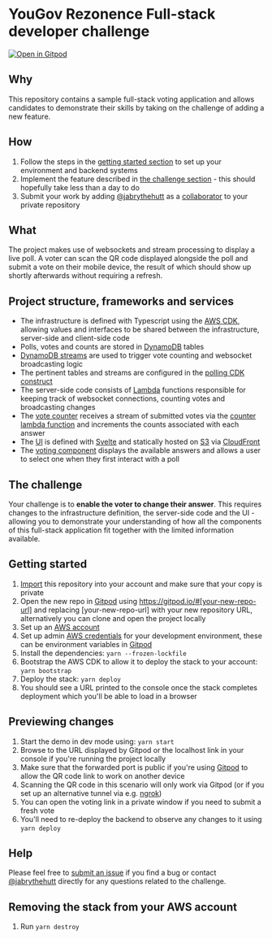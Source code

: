 # YouGov Rezonence Full-stack developer challenge

[![Open in Gitpod](https://gitpod.io/button/open-in-gitpod.svg)](https://gitpod.io/#https://github.com/rezonence/full-stack-challenge.git)

## Why
This repository contains a sample full-stack voting application and allows candidates to demonstrate their skills by taking on the challenge of adding a new feature.

## How
1. Follow the steps in the [getting started section](#getting-started) to set up your environment and backend systems
2. Implement the feature described in [the challenge section](#the-challenge) - this should hopefully take less than a day to do
3. Submit your work by adding [@jabrythehutt](https://github.com/jabrythehutt) as a [collaborator](https://docs.github.com/en/account-and-profile/setting-up-and-managing-your-github-user-account/managing-access-to-your-personal-repositories/inviting-collaborators-to-a-personal-repository) to your private repository

## What
The project makes use of websockets and stream processing to display a live poll. A voter can scan the QR code displayed alongside the poll and submit a vote on their mobile device, the result of which should show up shortly afterwards without requiring a refresh.

## Project structure, frameworks and services

* The infrastructure is defined with Typescript using the [AWS CDK](https://docs.aws.amazon.com/cdk/v2/guide/home.html), allowing values and interfaces to be shared between the infrastructure, server-side and client-side code
* Polls, votes and counts are stored in [DynamoDB](https://aws.amazon.com/dynamodb/) tables 
* [DynamoDB streams](https://docs.aws.amazon.com/amazondynamodb/latest/developerguide/Streams.html) are used to trigger vote counting and websocket broadcasting logic
* The pertinent tables and streams are configured in the [polling CDK construct](src/polls/PollsConstruct.ts)
* The server-side code consists of [Lambda](https://aws.amazon.com/lambda/) functions responsible for keeping track of websocket connections, counting votes and broadcasting changes
* The [vote counter](src/polls/VoteCounter.ts) receives a stream of submitted votes via the [counter lambda function](src/polls/counter/handler.ts) and increments the counts associated with each answer
* The [UI](src/poller/) is defined with [Svelte](https://svelte.dev) and statically hosted on [S3](https://aws.amazon.com/s3/) via [CloudFront](https://aws.amazon.com/cloudfront/)
* The [voting component](src/poller/Vote.svelte) displays the available answers and allows a user to select one when they first interact with a poll

## The challenge
Your challenge is to **enable the voter to change their answer**. This requires changes to the infrastructure definition, the server-side code and the UI - allowing you to demonstrate your understanding of how all the components of this full-stack application fit together with the limited information available.

## Getting started
1. [Import](https://docs.github.com/en/get-started/importing-your-projects-to-github/importing-source-code-to-github/importing-a-repository-with-github-importer) this repository into your account and make sure that your copy is private
2. Open the new repo in [Gitpod](https://www.gitpod.io/docs/getting-started) using https://gitpod.io/#[your-new-repo-url] and replacing [your-new-repo-url] with your new repository URL, alternatively you can clone and open the project locally
3. Set up an [AWS account](https://aws.amazon.com/account/) 
4. Set up admin [AWS credentials](https://docs.aws.amazon.com/cli/latest/userguide/cli-configure-envvars.html) for your development environment, these can be environment variables in [Gitpod](https://www.gitpod.io/docs/environment-variables)
5. Install the dependencies: `yarn --frozen-lockfile`
6. Bootstrap the AWS CDK to allow it to deploy the stack to your account: `yarn bootstrap`
7. Deploy the stack: `yarn deploy`
8. You should see a URL printed to the console once the stack completes deployment which you'll be able to load in a browser

## Previewing changes
1. Start the demo in dev mode using: `yarn start`
2. Browse to the URL displayed by Gitpod or the localhost link in your console if you're running the project locally
3. Make sure that the forwarded port is public if you're using [Gitpod](https://www.gitpod.io/docs/config-ports) to allow the QR code link to work on another device
4. Scanning the QR code in this scenario will only work via Gitpod (or if you set up an alternative tunnel via e.g. [ngrok](https://ngrok.com/))
5. You can open the voting link in a private window if you need to submit a fresh vote
6. You'll need to re-deploy the backend to observe any changes to it using `yarn deploy` 

## Help
Please feel free to [submit an issue](https://docs.github.com/en/issues/tracking-your-work-with-issues/creating-an-issue) if you find a bug or contact [@jabrythehutt](https://github.com/jabrythehutt) directly for any questions related to the challenge.

## Removing the stack from your AWS account
1. Run `yarn destroy`
